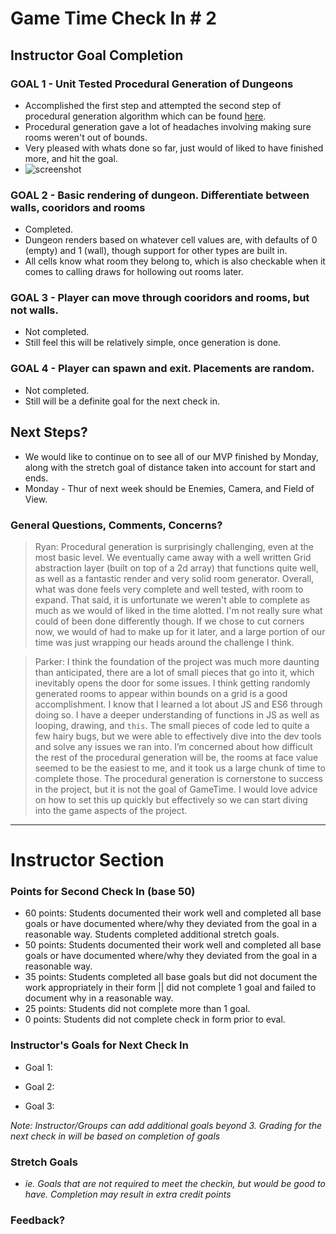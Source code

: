 # Game Time Check In # 2

## Instructor Goal Completion

### GOAL 1 - Unit Tested Procedural Generation of Dungeons

  - Accomplished the first step and attempted the second step of procedural generation algorithm which can be found [here](http://journal.stuffwithstuff.com/2014/12/21/rooms-and-mazes/).
  - Procedural generation gave a lot of headaches involving making sure rooms weren't out of bounds.
  - Very pleased with whats done so far, just would of liked to have finished more, and hit the goal.
  - ![screenshot](http://i.imgur.com/kTLbPN3.png)

### GOAL 2 - Basic rendering of dungeon. Differentiate between walls, cooridors and rooms

- Completed.
- Dungeon renders based on whatever cell values are, with defaults of 0 (empty) and 1 (wall), though support for other types are built in.
- All cells know what room they belong to, which is also checkable when it comes to calling draws for hollowing out rooms later.

### GOAL 3 - Player can move through cooridors and rooms, but not walls.

- Not completed.
- Still feel this will be relatively simple, once generation is done.

### GOAL 4 - Player can spawn and exit. Placements are random.

- Not completed.
- Still will be a definite goal for the next check in.

## Next Steps?

- We would like to continue on to see all of our MVP finished by Monday, along with the stretch goal of distance taken into account for start and ends.
- Monday - Thur of next week should be Enemies, Camera, and Field of View.

### General Questions, Comments, Concerns?

> Ryan: Procedural generation is surprisingly challenging, even at the most basic level. We eventually came away with a well written Grid abstraction layer (built on top of a 2d array) that functions quite well, as well as a fantastic render and very solid room generator. Overall, what was done feels very complete and well tested, with room to expand. That said, it is unfortunate we weren't able to complete as much as we would of liked in the time alotted. I'm not really sure what could of been done differently though. If we chose to cut corners now, we would of had to make up for it later, and a large portion of our time was just wrapping our heads around the challenge I think.

> Parker: I think the foundation of the project was much more daunting than anticipated, there are a lot of small pieces that go into it, which inevitably opens the door for some issues. I think getting randomly generated rooms to appear within bounds on a grid is a good accomplishment. I know that I learned a lot about JS and ES6 through doing so. I have a deeper understanding of functions in JS as well as looping, drawing, and `this`. The small pieces of code led to quite a few hairy bugs, but we were able to effectively dive into the dev tools and solve any issues we ran into. I’m concerned about how difficult the rest of the procedural generation will be, the rooms at face value seemed to be the easiest to me, and it took us a large chunk of time to complete those. The procedural generation is cornerstone to success in the project, but it is not the goal of GameTime. I would love advice on how to set this up quickly but effectively so we can start diving into the game aspects of the project.

-----

# Instructor Section

### Points for Second Check In (base 50)

* 60 points: Students documented their work well and completed all base goals or have documented where/why they deviated from the goal in a reasonable way. Students completed additional stretch goals.
* 50 points: Students documented their work well and completed all base goals or have documented where/why they deviated from the goal in a reasonable way.
* 35 points: Students completed all base goals but did not document the work appropriately in their form || did not complete 1 goal and failed to document why in a reasonable way.
* 25 points: Students did not complete more than 1 goal.
* 0 points: Students did not complete check in form prior to eval.

### Instructor's Goals for Next Check In

* Goal 1:

* Goal 2:

* Goal 3:

_Note: Instructor/Groups can add additional goals beyond 3. Grading for the next check in will be based on completion of goals_

### Stretch Goals

* _ie. Goals that are not required to meet the checkin, but would be good to have. Completion may result in extra credit points_

### Feedback?
